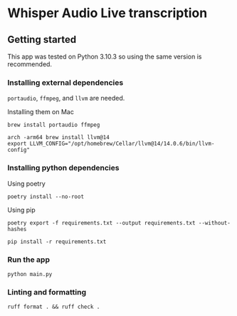 # Whisper Audio Live transcription 

## Getting started

This app was tested on Python 3.10.3 so using the same version is recommended.

### Installing external dependencies
`portaudio`, `ffmpeg`, and `llvm` are needed.

Installing them on Mac
```
brew install portaudio ffmpeg

arch -arm64 brew install llvm@14
export LLVM_CONFIG="/opt/homebrew/Cellar/llvm@14/14.0.6/bin/llvm-config" 
```

### Installing python dependencies

Using poetry
```
poetry install --no-root
```

Using pip
```
poetry export -f requirements.txt --output requirements.txt --without-hashes

pip install -r requirements.txt
```

### Run the app
```
python main.py
```

### Linting and formatting
```
ruff format . && ruff check .
```
